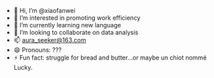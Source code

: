 - 👋 Hi, I’m @xiaofanwei
- 👀 I’m interested in promoting work efficiency
- 🌱 I’m currently learning new language
- 💞️ I’m looking to collaborate on data analysis
- 📫 aura_seeker@163.com
- 😄 Pronouns: ???
- ⚡ Fun fact: struggle for bread and butter...or maybe un chiot nommé Lucky. 

<!---
xiaofanwei/xiaofanwei is a ✨ special ✨ repository because its `README.md` (this file) appears on your GitHub profile.
You can click the Preview link to take a look at your changes.
--->
